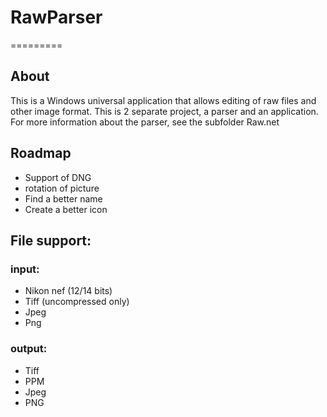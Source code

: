 # RawParser
=========
## About
This is a Windows universal application that allows editing of raw files and other image format.
This is 2 separate project, a parser and an application. For more information about the parser, see the subfolder Raw.net
## Roadmap
- Support of DNG 
- rotation of picture
- Find a better name
- Create a better icon

## File support:
### input:
  - Nikon nef (12/14 bits)
  - Tiff (uncompressed only)
  - Jpeg
  - Png 
  
### output:
  - Tiff
  - PPM
  - Jpeg
  - PNG

